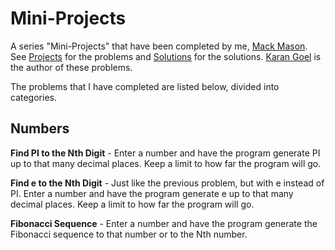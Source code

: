 Mini-Projects
=============

A series "Mini-Projects" that have been completed by me, [Mack Mason](https://github.com/mackmason). See [Projects](https://github.com/mackmason/Projects.git) for the problems and [Solutions](https://github.com/karan/Projects-Solutions.git) for the solutions. [Karan Goel](https://github.com/karan) is the author of these problems.

The problems that I have completed are listed below, divided into categories.

## Numbers

**Find PI to the Nth Digit** - Enter a number and have the program generate PI up to that many decimal places. Keep a limit to how far the program will go.

**Find e to the Nth Digit** - Just like the previous problem, but with e instead of PI. Enter a number and have the program generate e up to that many decimal places. Keep a limit to how far the program will go.

**Fibonacci Sequence** - Enter a number and have the program generate the Fibonacci sequence to that number or to the Nth number.
